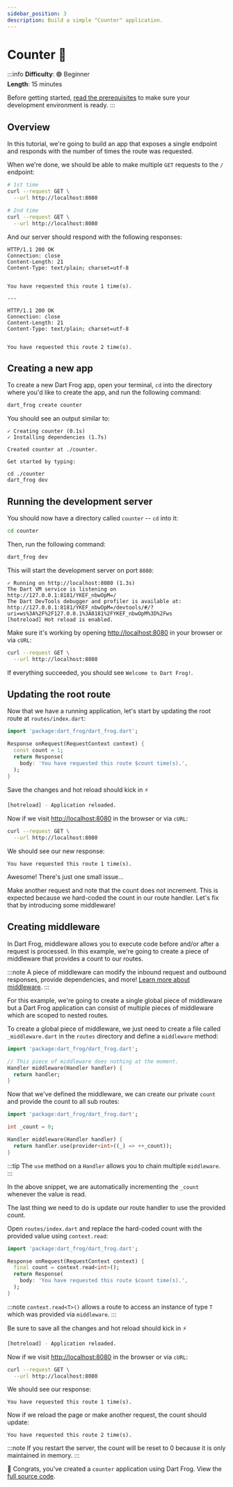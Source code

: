 ```yaml
---
sidebar_position: 3
description: Build a simple "Counter" application.
---
```


# Counter 🔢

:::info
**Difficulty**: 🟢 Beginner<br/>
**Length**: 15 minutes

Before getting started, [read the prerequisites](/docs/overview#prerequisites) to make sure your development environment is ready.
:::

## Overview

In this tutorial, we're going to build an app that exposes a single endpoint and responds with the number of times the route was requested.

When we're done, we should be able to make multiple `GET` requests to the `/` endpoint:

```bash
# 1st time
curl --request GET \
  --url http://localhost:8080

# 2nd time
curl --request GET \
  --url http://localhost:8080
```

And our server should respond with the following responses:

```
HTTP/1.1 200 OK
Connection: close
Content-Length: 21
Content-Type: text/plain; charset=utf-8


You have requested this route 1 time(s).

---

HTTP/1.1 200 OK
Connection: close
Content-Length: 21
Content-Type: text/plain; charset=utf-8


You have requested this route 2 time(s).
```

## Creating a new app

To create a new Dart Frog app, open your terminal, `cd` into the directory where you'd like to create the app, and run the following command:

```bash
dart_frog create counter
```

You should see an output similar to:

```
✓ Creating counter (0.1s)
✓ Installing dependencies (1.7s)

Created counter at ./counter.

Get started by typing:

cd ./counter
dart_frog dev
```

## Running the development server

You should now have a directory called `counter` -- `cd` into it:

```bash
cd counter
```

Then, run the following command:

```bash
dart_frog dev
```

This will start the development server on port `8080`:

```
✓ Running on http://localhost:8080 (1.3s)
The Dart VM service is listening on http://127.0.0.1:8181/YKEF_nbwOpM=/
The Dart DevTools debugger and profiler is available at: http://127.0.0.1:8181/YKEF_nbwOpM=/devtools/#/?uri=ws%3A%2F%2F127.0.0.1%3A8181%2FYKEF_nbwOpM%3D%2Fws
[hotreload] Hot reload is enabled.
```

Make sure it's working by opening [http://localhost:8080](http://localhost:8080) in your browser or via `cURL`:

```bash
curl --request GET \
  --url http://localhost:8080
```

If everything succeeded, you should see `Welcome to Dart Frog!`.

## Updating the root route

Now that we have a running application, let's start by updating the root route at `routes/index.dart`:

```dart
import 'package:dart_frog/dart_frog.dart';

Response onRequest(RequestContext context) {
  const count = 1;
  return Response(
    body: 'You have requested this route $count time(s).',
  );
}
```

Save the changes and hot reload should kick in ⚡️

```bash
[hotreload] - Application reloaded.
```

Now if we visit [http://localhost:8080](http://localhost:8080) in the browser or via `cURL`:

```bash
curl --request GET \
  --url http://localhost:8080
```

We should see our new response:

```
You have requested this route 1 time(s).
```

Awesome! There's just one small issue...

Make another request and note that the count does not increment. This is expected because we hard-coded the count in our route handler. Let's fix that by introducing some middleware!

## Creating middleware

In Dart Frog, middleware allows you to execute code before and/or after a request is processed. In this example, we're going to create a piece of middleware that provides a count to our routes.

:::note
A piece of middleware can modify the inbound request and outbound responses, provide dependencies, and more! [Learn more about middleware](/docs/basics/middleware).
:::

For this example, we're going to create a single global piece of middleware but a Dart Frog application can consist of multiple pieces of middleware which are scoped to nested routes.

To create a global piece of middleware, we just need to create a file called `_middleware.dart` in the `routes` directory and define a `middleware` method:

```dart
import 'package:dart_frog/dart_frog.dart';

// This piece of middleware does nothing at the moment.
Handler middleware(Handler handler) {
  return handler;
}
```

Now that we've defined the middleware, we can create our private `count` and provide the count to all sub routes:

```dart
import 'package:dart_frog/dart_frog.dart';

int _count = 0;

Handler middleware(Handler handler) {
  return handler.use(provider<int>((_) => ++_count));
}
```

:::tip
The `use` method on a `Handler` allows you to chain multiple `middleware`.
:::

In the above snippet, we are automatically incrementing the `_count` whenever the value is read.

The last thing we need to do is update our route handler to use the provided count.

Open `routes/index.dart` and replace the hard-coded count with the provided value using `context.read`:

```dart
import 'package:dart_frog/dart_frog.dart';

Response onRequest(RequestContext context) {
  final count = context.read<int>();
  return Response(
    body: 'You have requested this route $count time(s).',
  );
}
```

:::note
`context.read<T>()` allows a route to access an instance of type `T` which was provided via `middleware`.
:::

Be sure to save all the changes and hot reload should kick in ⚡️

```bash
[hotreload] - Application reloaded.
```

Now if we visit [http://localhost:8080](http://localhost:8080) in the browser or via `cURL`:

```bash
curl --request GET \
  --url http://localhost:8080
```

We should see our response:

```
You have requested this route 1 time(s).
```

Now if we reload the page or make another request, the count should update:

```
You have requested this route 2 time(s).
```

:::note
If you restart the server, the count will be reset to 0 because it is only maintained in memory.
:::

🎉 Congrats, you've created a `counter` application using Dart Frog. View the [full source code](https://github.com/VeryGoodOpenSource/dart_frog/tree/main/examples/counter).
